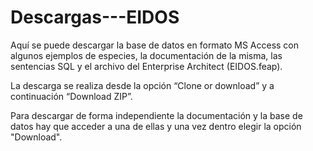 # Descargas---EIDOS

Aquí se puede descargar la base de datos en formato MS Access con algunos ejemplos de especies, la documentación de la misma, las sentencias SQL y el archivo del Enterprise Architect (EIDOS.feap).

La descarga se realiza desde la opción “Clone or download” y a continuación “Download ZIP”. 

Para descargar de forma independiente la documentación y la base de datos  hay que acceder a una de ellas y una vez dentro elegir la opción "Download".
